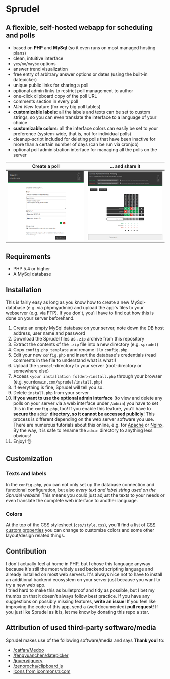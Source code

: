 # Sprudel
## A flexible, self-hosted webapp for scheduling and polls

- based on **PHP** and **MySql** (so it even runs on most managed hosting plans)
- clean, intuitive interface
- `yes`/`no`/`maybe` options
- answer trend visualization
- free entry of arbitrary answer options or dates (using the built-in datepicker)
- unique public links for sharing a poll
- optional admin links to restrict poll management to author
- one-click clipboard copy of the poll URL
- comments section in every poll
- *Mini View* feature (for very big poll tables)
- **customizable labels:** all the labels and texts can be set to custom strings, so you can even translate the interface to a language of your choice
- **customizable colors:** all the interface colors can easily be set to your preference (system-wide, that is, not for individual polls)
- cleanup-script included for deleting polls that have been inactive for more than a certain number of days (can be run via cronjob)
- optional poll administration interface for managing all the polls on the server

| Create a poll  | ... and share it |
| ------------- | ------------- |
| ![Create a poll](img/readme/screen-create.png)  | ![Share a poll](img/readme/screen-poll.png)  |

## Requirements
- PHP 5.4 or higher
- A MySql database

## Installation
This is fairly easy as long as you know how to create a new MySql-database (e.g. via phpmyadmin) and upload the app's files to your webserver (e.g. via FTP). If you don't, you'll have to find out how this is done on your server beforehand.

1. Create an empty MySql database on your server, note down the DB host address, user name and password
2. Download the Sprudel files as `.zip` archive from this repository
3. Extract the contents of the `.zip` file into a new directory (e.g. `sprudel`)
4. Copy `config.php_template` and rename it to `config.php`
5. Edit your new `config.php` and insert the database's credentials (read comments in the file to understand what is what!)
6. Upload the `sprudel`-directory to your server (root-directory or somewhere else)
7. Access `<your installation folder>/install.php` through your browser (e.g. `yourdomain.com/sprudel/install.php`)
8. If everything is fine, Sprudel will tell you so.
9.  Delete `install.php` from your server
10. **If you want to use the optional admin interface** (to view and delete any polls on your server via a web interface under `/admin`) you have to set this in the `config.php`, too! If you enable this feature, you'll have to **secure the** `admin` **directory, so it cannot be accessed publicly**! This process is different depending on the web server software you use. There are numerous tutorials about this online, e.g. for [Apache](https://www.tecmint.com/password-protect-apache-web-directories-using-htaccess/) or [Nginx](https://www.tecmint.com/password-protect-web-directories-in-nginx/). By the way, it is safe to rename the `admin` directory to anything less obvious!
11. Enjoy! :ok_hand:

## Customization
### Texts and labels
In the `config.php`, you can not only set up the database connection and functional configuration, but also *every text and label string used on the Sprudel website*! This means you could just adjust the texts to your needs or even translate the complete web interface to another language.
### Colors
At the top of the CSS stylesheet (`css/style.css`), you'll find a list of [CSS custom properties](https://developer.mozilla.org/en-US/docs/Web/CSS/--*) you can change to customize colors and some other layout/design related things.

## Contribution
I don't actually feel at home in PHP, but I chose this language anyway because it's still the most widely used backend scripting language and already installed on most web servers. It's always nice not to have to install an additional backend ecosystem on your server just because you want to try a new web app.  
I tried hard to make this as bulletproof and tidy as possible, but I bet my thumbs on that it doesn't always follow best practice. If you have any suggestions on possibly missing features, **write an issue**! If you feel like improving the code of this app, send a (well documented) **pull request**! If you just like Sprudel as it is, let me know by donating this repo a star.

## Attribution of used third-party software/media
Sprudel makes use of the following software/media and says **Thank you!** to:
- [/catfan/Medoo](https://github.com/catfan/Medoo)
- [/fengyuanchen/datepicker](https://github.com/fengyuanchen/datepicker)
- [/jquery/jquery](https://github.com/jquery/jquery)
- [/zenorocha/clipboard.js](https://github.com/zenorocha/clipboard.js)
- [Icons from iconmonstr.com](http://www.iconmonstr.com)
